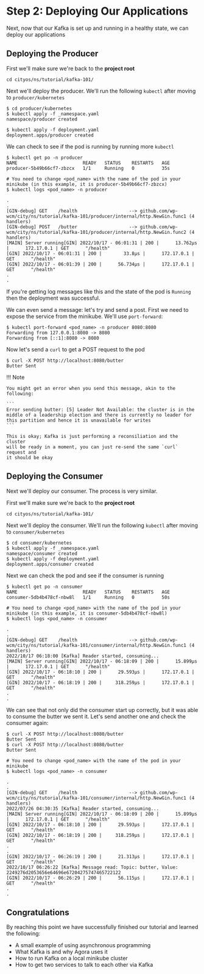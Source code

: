 # Step 2: Deploying Our Applications

Next, now that our Kafka is set up and running in a healthy state, we can
deploy our applications

## Deploying the Producer

First we'll make sure we're back to the **project root**

```shell
cd cityos/ns/tutorial/kafka-101/
```

Next we'll deploy the producer. We'll run the following `kubectl` after moving
to `producer/kubernetes`

```shell
$ cd producer/kubernetes
$ kubectl apply -f _namespace.yaml
namespace/producer created

$ kubectl apply -f deployment.yaml
deployment.apps/producer created
```

We can check to see if the pod is running by running more `kubectl`

```shell
$ kubectl get po -n producer
NAME                        READY   STATUS    RESTARTS   AGE
producer-5b49b66cf7-zbzcx   1/1     Running   0          35s

# You need to change <pod_name> with the name of the pod in your minikube (in this example, it is producer-5b49b66cf7-zbzcx)
$ kubectl logs <pod_name> -n producer

.
.
[GIN-debug] GET    /health                   --> github.com/wp-wcm/city/ns/tutorial/kafka-101/producer/internal/http.NewGin.func1 (4 handlers)
[GIN-debug] POST   /butter                   --> github.com/wp-wcm/city/ns/tutorial/kafka-101/producer/internal/http.NewGin.func2 (4 handlers)
[MAIN] Server running[GIN] 2022/10/17 - 06:01:31 | 200 |      13.762µs |      172.17.0.1 | GET      "/health"
[GIN] 2022/10/17 - 06:01:31 | 200 |        33.8µs |      172.17.0.1 | GET      "/health"
[GIN] 2022/10/17 - 06:01:39 | 200 |      56.734µs |      172.17.0.1 | GET      "/health"
.
.
```

If you're getting log messages like this and the state of the pod is `Running`
then the deployment was successful.

We can even send a message: let's try and send a post. First we need to expose
the service from the minikube. We'll use `port-forward`:

```shell
$ kubectl port-forward <pod_name> -n producer 8080:8080
Forwarding from 127.0.0.1:8080 -> 8080
Forwarding from [::1]:8080 -> 8080
```

Now let's send a `curl` to get a POST request to the pod

```shell
$ curl -X POST http://localhost:8080/butter
Butter Sent
```

!!! Note

    You might get an error when you send this message, akin to the following:

    ```
    Error sending butter: [5] Leader Not Available: the cluster is in the middle of a leadership election and there is currently no leader for this partition and hence it is unavailable for writes
    ```

    This is okay; Kafka is just performing a reconsiliation and the cluster
    will be ready in a moment, you can just re-send the same `curl` request and
    it should be okay

## Deploying the Consumer

Next we'll deploy our consumer. The process is very similar.

First we'll make sure we're back to the **project root**

```shell
cd cityos/ns/tutorial/kafka-101/
```

Next we'll deploy the consumer. We'll run the following `kubectl` after moving
to `consumer/kubernetes`

```shell
$ cd consumer/kubernetes
$ kubectl apply -f _namespace.yaml
namespace/consumer created
$ kubectl apply -f deployment.yaml
deployment.apps/consumer created
```

Next we can check the pod and see if the consumer is running

```shell
$ kubectl get po -n consumer
NAME                        READY   STATUS    RESTARTS   AGE
consumer-5db4b478cf-nbw8l   1/1     Running   0          50s

# You need to change <pod_name> with the name of the pod in your minikube (in this example, it is consumer-5db4b478cf-nbw8l)
$ kubectl logs <pod_name> -n consumer

.
.
[GIN-debug] GET    /health                   --> github.com/wp-wcm/city/ns/tutorial/kafka-101/consumer/internal/http.NewGin.func1 (4 handlers)
2022/10/17 06:18:00 [Kafka] Reader started, consuming...
[MAIN] Server running[GIN] 2022/10/17 - 06:18:09 | 200 |      15.899µs |      172.17.0.1 | GET      "/health"
[GIN] 2022/10/17 - 06:18:10 | 200 |      29.593µs |      172.17.0.1 | GET      "/health"
[GIN] 2022/10/17 - 06:18:19 | 200 |     318.259µs |      172.17.0.1 | GET      "/health"
.
.
```

We can see that not only did the consumer start up correctly, but it was able
to consume the butter we sent it. Let's send another one and check the consumer again:

```shell
$ curl -X POST http://localhost:8080/butter
Butter Sent
$ curl -X POST http://localhost:8080/butter
Butter Sent

# You need to change <pod_name> with the name of the pod in your minikube
$ kubectl logs <pod_name> -n consumer

.
.
[GIN-debug] GET    /health                   --> github.com/wp-wcm/city/ns/tutorial/kafka-101/consumer/internal/http.NewGin.func1 (4 handlers)
2022/07/26 04:30:35 [Kafka] Reader started, consuming...
[MAIN] Server running[GIN] 2022/10/17 - 06:18:09 | 200 |      15.899µs |      172.17.0.1 | GET      "/health"
[GIN] 2022/10/17 - 06:18:10 | 200 |      29.593µs |      172.17.0.1 | GET      "/health"
[GIN] 2022/10/17 - 06:18:19 | 200 |     318.259µs |      172.17.0.1 | GET      "/health"
.
.
[GIN] 2022/10/17 - 06:26:19 | 200 |      21.313µs |      172.17.0.1 | GET      "/health"
2022/10/17 06:26:22 [Kafka] Message read: Topic: butter, Value: 2249276d2053656e64696e67204275747465722122
[GIN] 2022/10/17 - 06:26:29 | 200 |      56.115µs |      172.17.0.1 | GET      "/health"
.
.
```

## Congratulations

By reaching this point we have successfully finished our tutorial and learned
the following:

* A small example of using asynchronous programming
* What Kafka is and why Agora uses it
* How to run Kafka on a local minikube cluster
* How to get two services to talk to each other via Kafka
